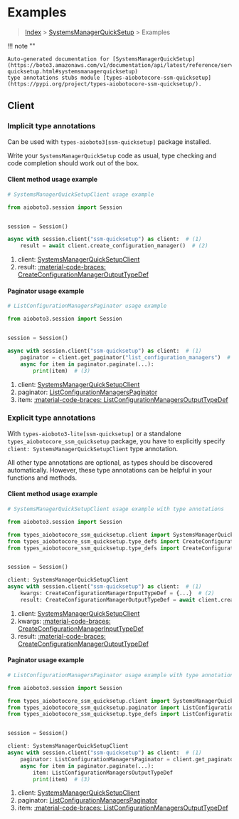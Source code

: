 # Examples

> [Index](../README.md) > [SystemsManagerQuickSetup](./README.md) > Examples

!!! note ""

    Auto-generated documentation for [SystemsManagerQuickSetup](https://boto3.amazonaws.com/v1/documentation/api/latest/reference/services/ssm-quicksetup.html#systemsmanagerquicksetup)
    type annotations stubs module [types-aiobotocore-ssm-quicksetup](https://pypi.org/project/types-aiobotocore-ssm-quicksetup/).

## Client

### Implicit type annotations

Can be used with `types-aioboto3[ssm-quicksetup]` package installed.

Write your `SystemsManagerQuickSetup` code as usual,
type checking and code completion should work out of the box.



#### Client method usage example

```python
# SystemsManagerQuickSetupClient usage example

from aioboto3.session import Session


session = Session()

async with session.client("ssm-quicksetup") as client:  # (1)
    result = await client.create_configuration_manager()  # (2)
```

1. client: [SystemsManagerQuickSetupClient](./client.md)
2. result: [:material-code-braces: CreateConfigurationManagerOutputTypeDef](./type_defs.md#createconfigurationmanageroutputtypedef)



#### Paginator usage example

```python
# ListConfigurationManagersPaginator usage example

from aioboto3.session import Session


session = Session()

async with session.client("ssm-quicksetup") as client:  # (1)
    paginator = client.get_paginator("list_configuration_managers")  # (2)
    async for item in paginator.paginate(...):
        print(item)  # (3)
```

1. client: [SystemsManagerQuickSetupClient](./client.md)
2. paginator: [ListConfigurationManagersPaginator](./paginators.md#listconfigurationmanagerspaginator)
3. item: [:material-code-braces: ListConfigurationManagersOutputTypeDef](./type_defs.md#listconfigurationmanagersoutputtypedef)




### Explicit type annotations

With `types-aioboto3-lite[ssm-quicksetup]`
or a standalone `types_aiobotocore_ssm_quicksetup` package, you have to explicitly specify
`client: SystemsManagerQuickSetupClient` type annotation.

All other type annotations are optional, as types should be discovered automatically.
However, these type annotations can be helpful in your functions and methods.


#### Client method usage example

```python
# SystemsManagerQuickSetupClient usage example with type annotations

from aioboto3.session import Session

from types_aiobotocore_ssm_quicksetup.client import SystemsManagerQuickSetupClient
from types_aiobotocore_ssm_quicksetup.type_defs import CreateConfigurationManagerOutputTypeDef
from types_aiobotocore_ssm_quicksetup.type_defs import CreateConfigurationManagerInputTypeDef


session = Session()

client: SystemsManagerQuickSetupClient
async with session.client("ssm-quicksetup") as client:  # (1)
    kwargs: CreateConfigurationManagerInputTypeDef = {...}  # (2)
    result: CreateConfigurationManagerOutputTypeDef = await client.create_configuration_manager(**kwargs)  # (3)
```

1. client: [SystemsManagerQuickSetupClient](./client.md)
2. kwargs: [:material-code-braces: CreateConfigurationManagerInputTypeDef](./type_defs.md#createconfigurationmanagerinputtypedef)
3. result: [:material-code-braces: CreateConfigurationManagerOutputTypeDef](./type_defs.md#createconfigurationmanageroutputtypedef)



#### Paginator usage example

```python
# ListConfigurationManagersPaginator usage example with type annotations

from aioboto3.session import Session

from types_aiobotocore_ssm_quicksetup.client import SystemsManagerQuickSetupClient
from types_aiobotocore_ssm_quicksetup.paginator import ListConfigurationManagersPaginator
from types_aiobotocore_ssm_quicksetup.type_defs import ListConfigurationManagersOutputTypeDef


session = Session()

client: SystemsManagerQuickSetupClient
async with session.client("ssm-quicksetup") as client:  # (1)
    paginator: ListConfigurationManagersPaginator = client.get_paginator("list_configuration_managers")  # (2)
    async for item in paginator.paginate(...):
        item: ListConfigurationManagersOutputTypeDef
        print(item)  # (3)
```

1. client: [SystemsManagerQuickSetupClient](./client.md)
2. paginator: [ListConfigurationManagersPaginator](./paginators.md#listconfigurationmanagerspaginator)
3. item: [:material-code-braces: ListConfigurationManagersOutputTypeDef](./type_defs.md#listconfigurationmanagersoutputtypedef)




